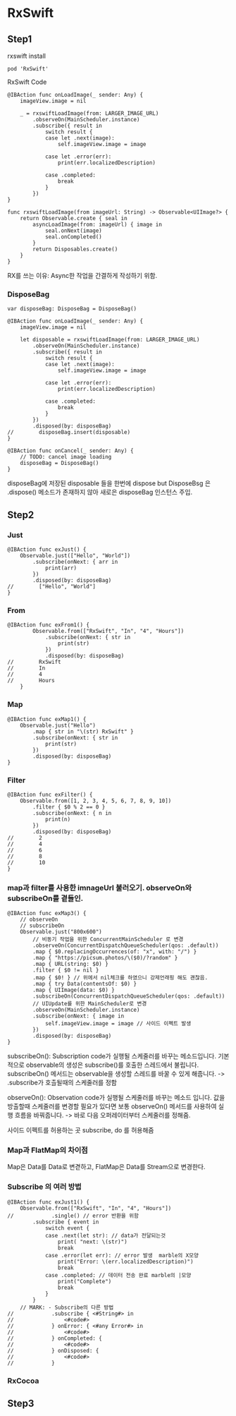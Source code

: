 # RxSwift

## Step1

rxswift install
```
pod 'RxSwift'
```

RxSwift Code
```
@IBAction func onLoadImage(_ sender: Any) {
    imageView.image = nil

    _ = rxswiftLoadImage(from: LARGER_IMAGE_URL)
        .observeOn(MainScheduler.instance)
        .subscribe({ result in
            switch result {
            case let .next(image):
                self.imageView.image = image

            case let .error(err):
                print(err.localizedDescription)

            case .completed:
                break
            }
        })
}

func rxswiftLoadImage(from imageUrl: String) -> Observable<UIImage?> {
    return Observable.create { seal in
        asyncLoadImage(from: imageUrl) { image in
            seal.onNext(image)
            seal.onCompleted()
        }
        return Disposables.create()
    }
}
```
RX를 쓰는 이유: Async한 작업을 간결하게 작성하기 위함.

### DisposeBag

```
var disposeBag: DisposeBag = DisposeBag()

@IBAction func onLoadImage(_ sender: Any) {
    imageView.image = nil

    let disposable = rxswiftLoadImage(from: LARGER_IMAGE_URL)
        .observeOn(MainScheduler.instance)
        .subscribe({ result in
            switch result {
            case let .next(image):
                self.imageView.image = image

            case let .error(err):
                print(err.localizedDescription)

            case .completed:
                break
            }
        })
        .disposed(by: disposeBag)
//        disposeBag.insert(disposable)
}

@IBAction func onCancel(_ sender: Any) {
    // TODO: cancel image loading
    disposeBag = DisposeBag()
}
```

disposeBag에 저장된 disposable 들을 한번에 dispose but DisposeBsg 은 .dispose() 메소드가 존재하지 않아 새로은 disposeBag 인스턴스 주입.

## Step2

### Just
```
@IBAction func exJust() {
    Observable.just(["Hello", "World"])
        .subscribe(onNext: { arr in
            print(arr)
        })
        .disposed(by: disposeBag)
//        ["Hello", "World"]
}
```

### From
```
@IBAction func exFrom1() {
        Observable.from(["RxSwift", "In", "4", "Hours"])
            .subscribe(onNext: { str in
                print(str)
            })
            .disposed(by: disposeBag)
//        RxSwift
//        In
//        4
//        Hours
    }
```

### Map
```
@IBAction func exMap1() {
    Observable.just("Hello")
        .map { str in "\(str) RxSwift" }
        .subscribe(onNext: { str in
            print(str)
        })
        .disposed(by: disposeBag)
}
```

### Filter
```
@IBAction func exFilter() {
    Observable.from([1, 2, 3, 4, 5, 6, 7, 8, 9, 10])
        .filter { $0 % 2 == 0 }
        .subscribe(onNext: { n in
            print(n)
        })
        .disposed(by: disposeBag)
//        2
//        4
//        6
//        8
//        10
}
```

### map과 filter를 사용한 imnageUrl 불러오기. observeOn와 subscribeOn를 곁들인.

```
@IBAction func exMap3() {
    // observeOn
    // subscribeOn
    Observable.just("800x600")
        // 비동기 작업을 위한 ConcurrentMainScheduler 로 변경
        .observeOn(ConcurrentDispatchQueueScheduler(qos: .default))
        .map { $0.replacingOccurrences(of: "x", with: "/") }
        .map { "https://picsum.photos/\($0)/?random" }
        .map { URL(string: $0) }
        .filter { $0 != nil }
        .map { $0! } // 위에서 nil체크를 하였으니 강제언래핑 해도 괜찮음.
        .map { try Data(contentsOf: $0) }
        .map { UIImage(data: $0) }
        .subscribeOn(ConcurrentDispatchQueueScheduler(qos: .default))
        // UIUpdate를 위한 MainScheduler로 변경
        .observeOn(MainScheduler.instance)
        .subscribe(onNext: { image in
            self.imageView.image = image // 사이드 이펙트 발생
        })
        .disposed(by: disposeBag)
}
```
subscribeOn():
Subscription code가 실행될 스케줄러를 바꾸는 메소드입니다. 
기본적으로 observable의 생성은 subscribe()를 호출한 스레드에서 불립니다. 
subscribeOn() 메서드는 observable을 생성할 스레드를 바꿀 수 있게 해줍니다.
-> .subscribe가 호츨될때의 스케줄러를 정함

observeOn():
Observation code가 실행될 스케줄러를 바꾸는 메소드 입니다.
값을 방출할때 스케줄러를 변경할 필요가 있다면 보통 observeOn() 메서드를 사용하여 실행 흐름을 바꿔줍니다.
-> 바로 다음 오퍼레이터부터 스케줄러를 정해줌.

 사이드 이펙트를 허용하는 곳 subscribe, do 를 허용해줌


### Map과 FlatMap의 차이점
Map은 Data를 Data로 변겯하고, 
FlatMap은 Data를 Stream으로 변경한다.

### Subscribe 의 여러 방법
```
@IBAction func exJust1() {
    Observable.from(["RxSwift", "In", "4", "Hours"])
//            .single() // error 반환을 위함
        .subscribe { event in
            switch event {
            case .next(let str): // data가 전달되는것
                print( "next: \(str)")
                break
            case .error(let err): // error 발생  marble의 X모양
                print("Error: \(err.localizedDescription)")
                break
            case .completed: // 데이터 전송 완료 marble의 |모양
                print("Complete")
                break
            }
        }
    // MARK: - Subscribe의 다른 방법
//            .subscribe { <#String#> in
//                <#code#>
//            } onError: { <#any Error#> in
//                <#code#>
//            } onCompleted: {
//                <#code#>
//            } onDisposed: {
//                <#code#>
//            }
```

### RxCocoa


## Step3